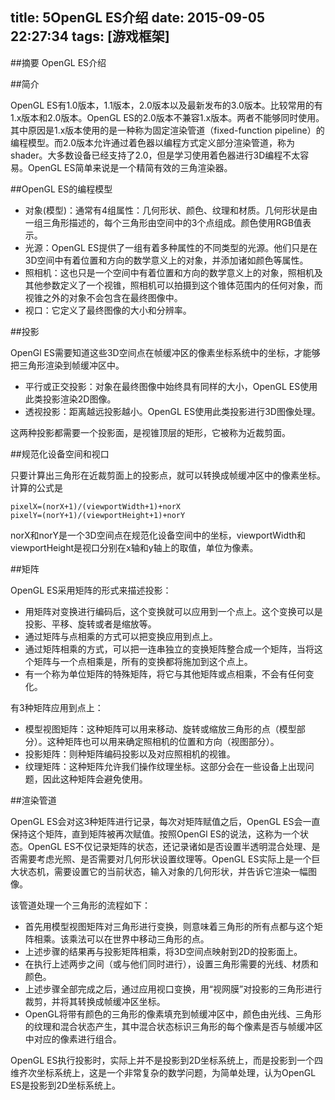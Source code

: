 title: 5OpenGL ES介绍
date: 2015-09-05 22:27:34
tags: [游戏框架]
---

##摘要
OpenGL ES介绍
<!--more-->

##简介

OpenGL ES有1.0版本，1.1版本，2.0版本以及最新发布的3.0版本。比较常用的有1.x版本和2.0版本。OpenGL ES的2.0版本不兼容1.x版本。两者不能够同时使用。其中原因是1.x版本使用的是一种称为固定渲染管道（fixed-function pipeline）的编程模型。而2.0版本允许通过着色器以编程方式定义部分渲染管道，称为shader。大多数设备已经支持了2.0，但是学习使用着色器进行3D编程不太容易。OpenGL ES简单来说是一个精简有效的三角渲染器。

##OpenGL ES的编程模型

* 对象(模型)：通常有4组属性：几何形状、颜色、纹理和材质。几何形状是由一组三角形描述的，每个三角形由空间中的3个点组成。颜色使用RGB值表示。
* 光源：OpenGL ES提供了一组有着多种属性的不同类型的光源。他们只是在3D空间中有着位置和方向的数学意义上的对象，并添加诸如颜色等属性。
* 照相机：这也只是一个空间中有着位置和方向的数学意义上的对象，照相机及其他参数定义了一个视锥，照相机可以拍摄到这个锥体范围内的任何对象，而视锥之外的对象不会包含在最终图像中。
* 视口：它定义了最终图像的大小和分辨率。

##投影

OpenGl ES需要知道这些3D空间点在帧缓冲区的像素坐标系统中的坐标，才能够把三角形渲染到帧缓冲区中。

* 平行或正交投影：对象在最终图像中始终具有同样的大小，OpenGL ES使用此类投影渲染2D图像。
* 透视投影：距离越远投影越小。OpenGL ES使用此类投影进行3D图像处理。

这两种投影都需要一个投影面，是视锥顶层的矩形，它被称为近裁剪面。

##规范化设备空间和视口

只要计算出三角形在近裁剪面上的投影点，就可以转换成帧缓冲区中的像素坐标。计算的公式是

	pixelX=(norX+1)/(viewportWidth+1)+norX
	pixelY=(norY+1)/(viewportHeight+1)+norY

norX和norY是一个3D空间点在规范化设备空间中的坐标，viewportWidth和viewportHeight是视口分别在x轴和y轴上的取值，单位为像素。

##矩阵

OpenGL ES采用矩阵的形式来描述投影：

* 用矩阵对变换进行编码后，这个变换就可以应用到一个点上。这个变换可以是投影、平移、旋转或者是缩放等。
* 通过矩阵与点相乘的方式可以把变换应用到点上。
* 通过矩阵相乘的方式，可以把一连串独立的变换矩阵整合成一个矩阵，当将这个矩阵与一个点相乘是，所有的变换都将施加到这个点上。
* 有一个称为单位矩阵的特殊矩阵，将它与其他矩阵或点相乘，不会有任何变化。

有3种矩阵应用到点上：

* 模型视图矩阵：这种矩阵可以用来移动、旋转或缩放三角形的点（模型部分）。这种矩阵也可以用来确定照相机的位置和方向（视图部分）。
* 投影矩阵：则种矩阵编码投影以及对应照相机的视锥。
* 纹理矩阵：这种矩阵允许我们操作纹理坐标。这部分会在一些设备上出现问题，因此这种矩阵会避免使用。

##渲染管道

OpenGL ES会对这3种矩阵进行记录，每次对矩阵赋值之后，OpenGL ES会一直保持这个矩阵，直到矩阵被再次赋值。按照OpenGl ES的说法，这称为一个状态。OpenGL ES不仅记录矩阵的状态，还记录诸如是否设置半透明混合处理、是否需要考虑光照、是否需要对几何形状设置纹理等。OpenGL ES实际上是一个巨大状态机，需要设置它的当前状态，输入对象的几何形状，并告诉它渲染一幅图像。

该管道处理一个三角形的流程如下：

* 首先用模型视图矩阵对三角形进行变换，则意味着三角形的所有点都与这个矩阵相乘。该乘法可以在世界中移动三角形的点。
* 上述步骤的结果再与投影矩阵相乘，将3D空间点映射到2D的投影面上。
* 在执行上述两步之间（或与他们同时进行），设置三角形需要的光线、材质和颜色。
* 上述步骤全部完成之后，通过应用视口变换，用“视网膜”对投影的三角形进行裁剪，并将其转换成帧缓冲区坐标。
* OpenGL将带有颜色的三角形的像素填充到帧缓冲区中，颜色由光线、三角形的纹理和混合状态产生，其中混合状态标识三角形的每个像素是否与帧缓冲区中对应的像素进行组合。

OpenGL ES执行投影时，实际上并不是投影到2D坐标系统上，而是投影到一个四维齐次坐标系统上，这是一个非常复杂的数学问题，为简单处理，认为OpenGL ES是投影到2D坐标系统上。
